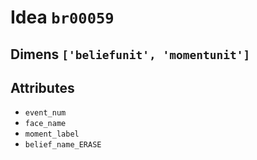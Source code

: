 # Idea `br00059`

## Dimens `['beliefunit', 'momentunit']`

## Attributes
- `event_num`
- `face_name`
- `moment_label`
- `belief_name_ERASE`

